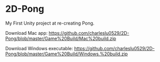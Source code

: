 # 2D-Pong
My First Unity project at re-creating Pong.


Download Mac app: https://github.com/charleslu0529/2D-Pong/blob/master/Game%20Build/Mac%20build.zip

Download Windows executable: https://github.com/charleslu0529/2D-Pong/blob/master/Game%20Build/Windows.%20build.zip
